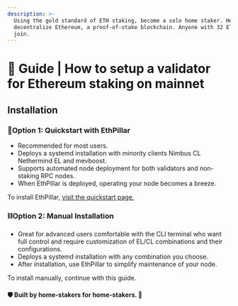 ```yaml
---
description: >-
  Using the gold standard of ETH staking, become a solo home staker. Help
  decentralize Ethereum, a proof-of-stake blockchain. Anyone with 32 ETH can
  join.
---
```


# 🥩 Guide | How to setup a validator for Ethereum staking on mainnet

## Installation

### :rocket:Option 1: Quickstart with EthPillar

* Recommended for most users.
* Deploys a systemd installation with minority clients Nimbus CL Nethermind EL and mevboost.
* Supports automated node deployment for both validators and non-staking RPC nodes.
* When EthPillar is deployed, operating your node becomes a breeze.

To install EthPillar, [visit the quickstart page.](../ethpillar.md)

### :chains:Option 2: Manual Installation

* Great for advanced users comfortable with the CLI terminal who want full control and require customization of EL/CL combinations and their configurations.
* Deploys a systemd installation with any combination you choose.
* After installation, use EthPillar to simplify maintenance of your node.

To install manually, continue with this guide.

#### :shield: Built by home-stakers for home-stakers. :pray:
